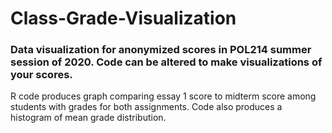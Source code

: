 # Class-Grade-Visualization
<h3>Data visualization for anonymized scores in POL214 summer session of 2020. Code can be altered to make visualizations of your scores.</h3>
<p>R code produces graph comparing essay 1 score to midterm score among students with grades for both assignments. Code also produces a histogram of mean grade distribution.</p>
<br>
<br>
<p>
